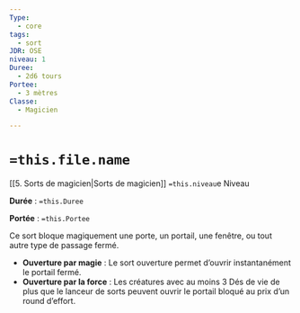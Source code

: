 ```yaml
---
Type:
  - core
tags:
  - sort
JDR: OSE
niveau: 1
Duree:
  - 2d6 tours
Portee:
  - 3 mètres
Classe:
  - Magicien

---
```

# `=this.file.name`  

[[5. Sorts de magicien|Sorts de magicien]] `=this.niveau`e Niveau

**Durée** : `=this.Duree` 

**Portée** : `=this.Portee`

Ce sort bloque magiquement une porte, un portail, une fenêtre, ou tout autre type de passage fermé.

- **Ouverture par magie** : Le sort ouverture permet d’ouvrir instantanément le portail fermé.
- **Ouverture par la force** : Les créatures avec au moins 3 Dés de vie de plus que le lanceur de sorts peuvent ouvrir le portail bloqué au prix d’un round d’effort.